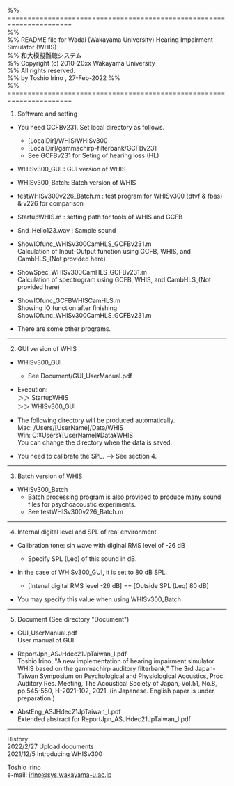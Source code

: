 %% ======================================================================   
%%  
%% README file for Wadai (Wakayama University) Hearing Impairment Simulator (WHIS)  
%% 和大模擬難聴システム  
%% Copyright (c) 2010-20xx  Wakayama University   
%% All rights reserved.  
%% by Toshio Irino , 27-Feb-2022
%%    
%% ======================================================================   
  
  
  
1. Software and setting  
  
- You need GCFBv231. Set local directory as follows.  
   - [LocalDir]/WHIS/WHISv300  
   - [LocalDir]/gammachirp-filterbank/GCFBv231   
   - See GCFBv231 for Seting of hearing loss (HL)   
  
- WHISv300_GUI :  GUI version of WHIS  
  
- WHISv300_Batch: Batch version of WHIS  
  
- testWHISv300v226_Batch.m : test program for WHISv300 (dtvf & fbas) & v226 for comparison  
  
- StartupWHIS.m : setting path for tools of WHIS and GCFB  
  
- Snd_Hello123.wav :   Sample sound  
  
- ShowIOfunc_WHISv300CamHLS_GCFBv231.m   
    Calculation of Input-Output function using GCFB, WHIS, and CambHLS_(Not provided here)  
  
- ShowSpec_WHISv300CamHLS_GCFBv231.m   
    Calculation of spectrogram using GCFB, WHIS, and CambHLS_(Not provided here)  
  
- ShowIOfunc_GCFBWHISCamHLS.m  
    Showing IO function after finishing ShowIOfunc_WHISv300CamHLS_GCFBv231.m  
  
- There are some other programs.  
  
---  
  
2. GUI version of WHIS  
- WHISv300_GUI  
  - See Document/GUI_UserManual.pdf  
  
- Execution:   
 ＞＞ StartupWHIS    
 ＞＞ WHISv300_GUI   
   
- The following directory will be produced automatically.   
	Mac:	/Users/[UserName]/Data/WHIS    
	Win:  C:¥Users¥[UserName]¥Data¥WHIS   
    You can change the directory when the data is saved.  
  
- You need to calibrate the SPL. --> See section 4.  
  
---  
  
3. Batch version of WHIS  
  
- WHISv300_Batch  
  - Batch processing program is also provided to produce many sound files for psychoacoustic experiments.
  - See testWHISv300v226_Batch.m   

---  

4. Internal digital level and SPL of real environment  

- Calibration tone:  sin wave with diginal RMS level of -26 dB  
    - Specify SPL (Leq) of this sound in dB.  

- In the case of WHISv300_GUI, it is set to 80 dB SPL.  
  -	[Intenal digital RMS level  -26 dB]  == [Outside SPL (Leq) 80 dB]  

- You may specify this value when using WHISv300_Batch  

---  

5. Document (See directory "Document")  
  
  - GUI_UserManual.pdf  
    User manual of GUI  
  
  - ReportJpn_ASJHdec21JpTaiwan_I.pdf  
    Toshio Irino, "A new implementation of hearing impairment simulator WHIS based on the gammachirp auditory filterbank," The 3rd Japan-Taiwan Symposium on Psychological and Physiological Acoustics, Proc. Auditory Res. Meeting, The Acoustical Society of Japan, Vol.51, No.8, pp.545-550, H-2021-102, 2021. (in Japanese. English paper is under preparation.)  
  
  - AbstEng_ASJHdec21JpTaiwan_I.pdf  
    Extended abstract for ReportJpn_ASJHdec21JpTaiwan_I.pdf  
  
---   
  
History:  
  2022/2/27 Upload documents  
  2021/12/5 Introducing WHISv300  

Toshio Irino  
e-mail: irino@sys.wakayama-u.ac.jp  




